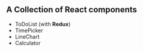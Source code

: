 ## A Collection of React components

* ToDoList (with **Redux**)
* TimePicker
* LineChart
* Calculator



